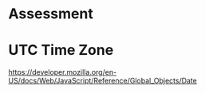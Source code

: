 # Assessment

# UTC Time Zone

https://developer.mozilla.org/en-US/docs/Web/JavaScript/Reference/Global_Objects/Date
